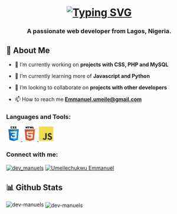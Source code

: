 <h1 align="center"> <a href="https://git.io/typing-svg"><img src="https://readme-typing-svg.demolab.com?font=Fira+Code&size=30&pause=1000&color=1363DF&multiline=true&width=435&lines=Hi+👋🏽+I'm+Emmanuel+Umeilechukwu." alt="Typing SVG" /></a></h1>
<h3 align="center">A passionate web developer from Lagos, Nigeria.</h3>




## 🙋 About Me


- 🔭 I’m currently working on **projects with CSS, PHP and MySQL**

- 🌱 I’m currently learning more of **Javascript and Python**

- 👯 I’m looking to collaborate on **projects with other developers**

- 📫 How to reach me **Emmanuel.umeile@gmail.com**



<h3 align="left">Languages and Tools:</h3>
<p align="left"> </a> <a href="https://www.w3schools.com/css/" target="_blank" rel="noreferrer"> <img src="https://raw.githubusercontent.com/devicons/devicon/master/icons/css3/css3-original-wordmark.svg" alt="css3" width="40" height="40"/> <a href="https://www.w3.org/html/" target="_blank" rel="noreferrer"> <img src="https://raw.githubusercontent.com/devicons/devicon/master/icons/html5/html5-original-wordmark.svg" alt="html5" width="40" height="40"/> </a> <a href="https://developer.mozilla.org/en-US/docs/Web/JavaScript" target="_blank" rel="noreferrer"> <img src="https://raw.githubusercontent.com/devicons/devicon/master/icons/javascript/javascript-original.svg" alt="javascript" width="40" height="40"/> </a> </p>

<h3 align="left">Connect with me:</h3>
<p align="left">

<a href="https://twitter.com/dev_manuels" target="blank"><img align="center" src="https://raw.githubusercontent.com/rahuldkjain/github-profile-readme-generator/master/src/images/icons/Social/twitter.svg" alt="dev_manuels" height="30" width="40" /></a>
<a href="https://linkedin.com/in/dev-manuels" target="blank"><img align="center" src="https://raw.githubusercontent.com/rahuldkjain/github-profile-readme-generator/master/src/images/icons/Social/linked-in-alt.svg" alt="Umeilechukwu Emmanuel" height="30" width="40" /></a>
</p>

## 📊 Github Stats

<p><img align="left" src="https://github-readme-stats.vercel.app/api/top-langs?username=dev-manuels&show_icons=true&locale=en&layout=compact&bg_color=0D1117" alt="dev-manuels" /></p>

<p>&nbsp;<img align="center" src="https://github-readme-stats.vercel.app/api?username=dev-manuels&show_icons=true&locale=en&bg_color=0D1117" alt="dev-manuels" /></p>
